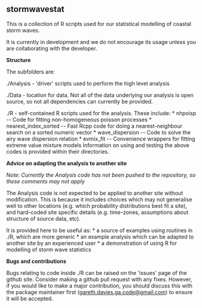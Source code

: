 stormwavestat
-------------

This is a collection of R scripts used for our statistical modelling of coastal
storm waves.

It is currently in development and we do not encourage its usage unless you are
collaborating with the developer. 


**Structure**

The subfolders are:

./Analysis - 'driver' scripts used to perform the high level analysis

./Data - location for data. Not all of the data underlying our analysis is open source, so not all dependencies can currently be provided.

./R - self-contained R scripts used for the analysis. These include:
    * nhpoisp -- Code for fitting non-homogeneous poisson processes
    * nearest_index_sorted -- Fast Rcpp code for doing a nearest-neighbour search on a sorted numeric vector
    * wave_dispersion -- Code to solve the airy wave dispersion relation
    * evmix_fit -- Convenience wrappers for fitting extreme value mixture models
Information on using and testing the above codes is provided within their directories.


**Advice on adapting the analysis to another site**

*Note: Currently the Analysis code has not been pushed to the repository, so these comments may not apply*

The Analysis code is not expected to be applied to another site without
modification. This is because it includes choices which may not generalise well to
other locations (e.g. which probability distributions best fit a site), and
hard-coded site specific details (e.g. time-zones, assumptions about structure
of source data, etc). 

It is provided here to be useful as:
    * a source of examples using routines in ./R, which are more generic
    * an example analysis which can be adapted to another site by an experienced user
    * a demonstration of using R for modelling of storm wave statistics


**Bugs and contributions**

Bugs relating to code inside ./R can be raised on the 'issues' page of the
github site. Consider making a github pull request with any fixes. However, if 
you would like to make a major contribution, you should discuss this with the package
maintainer first (gareth.davies.ga.code@gmail.com) to ensure it will be accepted. 

